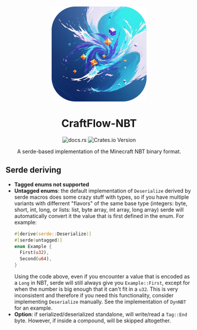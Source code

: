 <p align="center">
  <img src="../assets/icon.png" width="256" />
</p>

<h1 align="center">CraftFlow-NBT</h1>

<p align="center"><img alt="docs.rs" src="https://img.shields.io/docsrs/craftflow-nbt?style=flat"> <img alt="Crates.io Version" src="https://img.shields.io/crates/v/craftflow-nbt?style=flat"></p>
<p align="center">A serde-based implementation of the Minecraft NBT binary format.</p>

## Serde deriving

- **Tagged enums not supported**
- **Untagged enums**: the default implementation of `Deserialize` derived by serde macros does some crazy stuff with types,
  so if you have multiple variants with differrent "flavors" of the same base type (integers: byte, short, int, long, or lists: list, byte array, int array, long array)
  serde will automatically convert it the value that is first defined in the enum. For example:
  ```rust
  #[derive(serde::Deserialize)]
  #[serde(untagged)]
  enum Example {
    First(u32),
    Second(u64),
  }
  ```
  Using the code above, even if you encounter a value that is encoded as a `Long` in NBT, serde will still always give you `Example::First`,
  except for when the number is big enough that it can't fit in a `u32`.
  This is very inconsistent and therefore if you need this functionality, consider implementing `Deserialize` manually. See the implementation of `DynNBT` for an example.
- **Option**: if serialized/deserialized standalone, will write/read a `Tag::End` byte. However, if inside a compound, will be skipped altogether.
